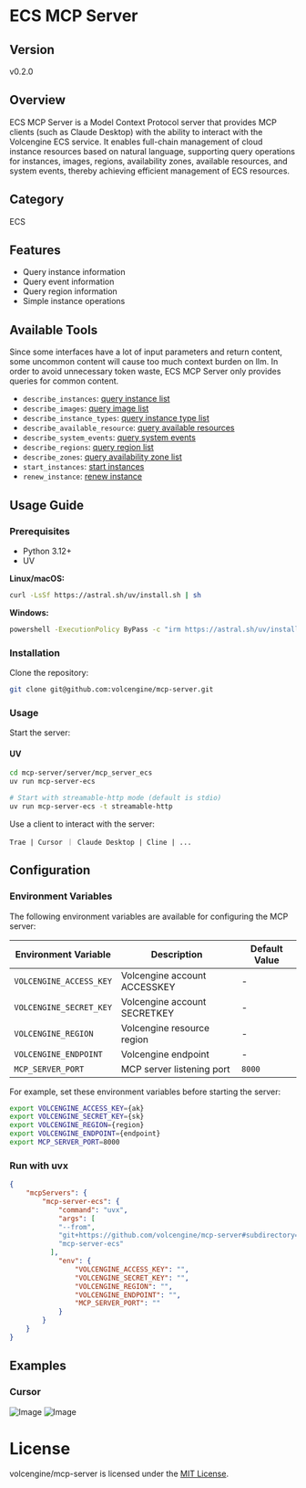 # ECS MCP Server 


## Version
v0.2.0

## Overview

ECS MCP Server is a Model Context Protocol server that provides MCP clients (such as Claude Desktop) with the ability to interact with the Volcengine ECS service. It enables full-chain management of cloud instance resources based on natural language, supporting query operations for instances, images, regions, availability zones, available resources, and system events, thereby achieving efficient management of ECS resources.

## Category
ECS

## Features

- Query instance information
- Query event information 
- Query region information
- Simple instance operations

## Available Tools
Since some interfaces have a lot of input parameters and return content, some uncommon content will cause too much context burden on llm. In order to avoid unnecessary token waste, ECS MCP Server only provides queries for common content.

- `describe_instances`: [query instance list](https://www.volcengine.com/docs/6396/70466)
- `describe_images`: [query image list](https://www.volcengine.com/docs/6396/70808)
- `describe_instance_types`: [query instance type list](https://www.volcengine.com/docs/6396/92769)
- `describe_available_resource`: [query available resources](https://www.volcengine.com/docs/6396/76279)
- `describe_system_events`: [query system events](https://www.volcengine.com/docs/6396/129399)
- `describe_regions`: [query region list](https://www.volcengine.com/docs/6396/1053194)
- `describe_zones`: [query availability zone list](https://www.volcengine.com/docs/6396/120518)
- `start_instances`: [start instances](https://www.volcengine.com/docs/6396/101068)
- `renew_instance`: [renew instance](https://www.volcengine.com/docs/6396/76276)

## Usage Guide

### Prerequisites
- Python 3.12+
- UV

**Linux/macOS:**
```bash
curl -LsSf https://astral.sh/uv/install.sh | sh
```

**Windows:**
```bash
powershell -ExecutionPolicy ByPass -c "irm https://astral.sh/uv/install.ps1 | iex"
```

### Installation
Clone the repository:
```bash
git clone git@github.com:volcengine/mcp-server.git
```

### Usage
Start the server:

#### UV
```bash
cd mcp-server/server/mcp_server_ecs
uv run mcp-server-ecs

# Start with streamable-http mode (default is stdio)
uv run mcp-server-ecs -t streamable-http
```

Use a client to interact with the server:
```
Trae | Cursor ｜ Claude Desktop | Cline | ...
```

## Configuration

### Environment Variables

The following environment variables are available for configuring the MCP server:

| Environment Variable | Description | Default Value |
|----------|------|--------|
| `VOLCENGINE_ACCESS_KEY` | Volcengine account ACCESSKEY | - |
| `VOLCENGINE_SECRET_KEY` | Volcengine account SECRETKEY | - |
| `VOLCENGINE_REGION` | Volcengine resource region | - 
| `VOLCENGINE_ENDPOINT` | Volcengine endpoint | - |
| `MCP_SERVER_PORT` | MCP server listening port | `8000` |

For example, set these environment variables before starting the server:

```bash
export VOLCENGINE_ACCESS_KEY={ak}
export VOLCENGINE_SECRET_KEY={sk}
export VOLCENGINE_REGION={region}
export VOLCENGINE_ENDPOINT={endpoint}
export MCP_SERVER_PORT=8000
```

### Run with uvx
```json
{
    "mcpServers": {
        "mcp-server-ecs": {
            "command": "uvx",
            "args": [
            "--from",
            "git+https://github.com/volcengine/mcp-server#subdirectory=server/mcp_server_ecs",
            "mcp-server-ecs"
          ],
            "env": {
                "VOLCENGINE_ACCESS_KEY": "",
                "VOLCENGINE_SECRET_KEY": "",
                "VOLCENGINE_REGION": "",
                "VOLCENGINE_ENDPOINT": "",
                "MCP_SERVER_PORT": ""
            }
        }
    }
}
```

## Examples
### Cursor
![Image](https://lf3-beecdn.bytetos.com/obj/ies-fe-bee-upload/bee_prod/biz_950/tos_333f0ad0f93c311bae4259ce2ab9022c.jpg)
![Image](https://lf3-beecdn.bytetos.com/obj/ies-fe-bee-upload/bee_prod/biz_950/tos_49abb4af5fb42f55052558867daff3d6.jpg)


# License
volcengine/mcp-server is licensed under the [MIT License](https://github.com/volcengine/mcp-server/blob/main/LICENSE).
